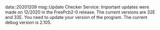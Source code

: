 data::20201209
msg::Update Checker Service:
Important updates were made on 12/2020 in the FreePcb2-0 release. The current versions are 32E and 33E. You need to update your version of the program. The current debug version is 2.105.
